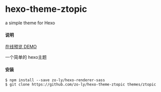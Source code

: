 # hexo-theme-ztopic
a simple theme for Hexo

#### 说明
[在线预览 DEMO](https://zo-ly.github.io/blog)

一个简单的 hexo主题
#### 安装
```npm
$ npm install --save zo-ly/hexo-renderer-sass
$ git clone https://github.com/zo-ly/hexo-theme-ztopic themes/ztopic
```
